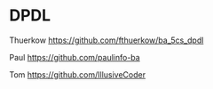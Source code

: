 # DPDL

Thuerkow
https://github.com/fthuerkow/ba_5cs_dpdl

Paul
https://github.com/paulinfo-ba

Tom
https://github.com/IllusiveCoder
